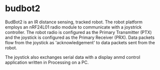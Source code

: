 # budbot2
BudBot2 is an IR distance sensing, tracked robot.  The robot platform employs an nRF24L01 radio module to communicate with a joystrick controller. The robot radio is configured as the Primary Transmitter (PTX) and the joystick is configured as the Primary Receiver (PRX).  Data packets flow from the joystick as 'acknowledgement' to data packets sent from the robot. 

The joystick also exchanges serial data with a display anmd control application written in Processing on a PC.
